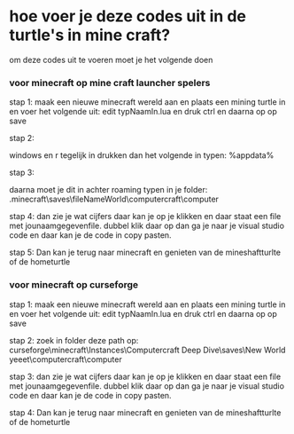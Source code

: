 <h1>hoe voer je deze codes uit in de turtle's in mine craft?</h1>

<p>om deze codes uit te voeren moet je het volgende doen</p>

<h3>voor minecraft op mine craft launcher spelers</h3>

<p>stap 1: maak een nieuwe minecraft wereld aan en plaats een mining turtle in en voer het volgende uit:
 edit typNaamIn.lua en druk ctrl en daarna op op save</p>

<p>stap 2:

windows en r tegelijk in drukken dan het volgende in typen: %appdata% </p>

<p>stap 3:

daarna moet je dit in achter roaming typen in je folder:
 .minecraft\saves\fileNameWorld\computercraft\computer</p>

<p>stap 4:
dan zie je wat cijfers daar kan je op je klikken en daar staat een file met jounaamgegevenfile.
dubbel klik daar op dan ga je naar je visual studio code en daar kan je de code in copy pasten.</p>

<p>stap 5:
Dan kan je terug naar minecraft en genieten van de mineshaftturlte of de hometurtle</p>

<h3>voor minecraft op curseforge</h3>

<p>stap 1: maak een nieuwe minecraft wereld aan en plaats een mining turtle in en voer het volgende uit:
 edit typNaamIn.lua en druk ctrl en daarna op op save</p>

<p>stap 2:
zoek in folder deze path op:
curseforge\minecraft\Instances\Computercraft Deep Dive\saves\New World yeeet\computercraft\computer
</p>

<p>stap 3:
dan zie je wat cijfers daar kan je op je klikken en daar staat een file met jounaamgegevenfile.
dubbel klik daar op dan ga je naar je visual studio code en daar kan je de code in copy pasten.</p>

<p>stap 4:
Dan kan je terug naar minecraft en genieten van de mineshaftturlte of de hometurtle</p>
